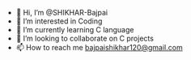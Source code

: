 - 👋 Hi, I’m @SHIKHAR-Bajpai
- 👀 I’m interested in Coding
- 🌱 I’m currently learning C language
- 💞️ I’m looking to collaborate on C projects
- 📫 How to reach me bajpaishikhar120@gmail.com

<!---
SHIKHAR-Bajpai/SHIKHAR-Bajpai is a ✨ special ✨ repository because its `README.md` (this file) appears on your GitHub profile.
You can click the Preview link to take a look at your changes.
--->
